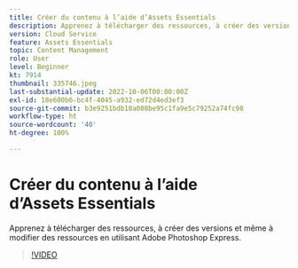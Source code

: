 ```yaml
---
title: Créer du contenu à l’aide d’Assets Essentials
description: Apprenez à télécharger des ressources, à créer des versions et même à modifier des ressources en utilisant Adobe Photoshop Express.
version: Cloud Service
feature: Assets Essentials
topic: Content Management
role: User
level: Beginner
kt: 7914
thumbnail: 335746.jpeg
last-substantial-update: 2022-10-06T00:00:00Z
exl-id: 18e600b6-bc4f-4045-a932-ed72d4ed3ef3
source-git-commit: b3e9251bdb18a008be95c1fa9e5c79252a74fc98
workflow-type: ht
source-wordcount: '40'
ht-degree: 100%

---
```


# Créer du contenu à l’aide d’Assets Essentials

Apprenez à télécharger des ressources, à créer des versions et même à modifier des ressources en utilisant Adobe Photoshop Express.

>[!VIDEO](https://video.tv.adobe.com/v/335746?quality=12&learn=on)
